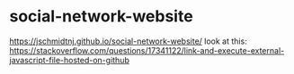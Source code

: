 # social-network-website
https://jschmidtnj.github.io/social-network-website/
look at this:
https://stackoverflow.com/questions/17341122/link-and-execute-external-javascript-file-hosted-on-github

